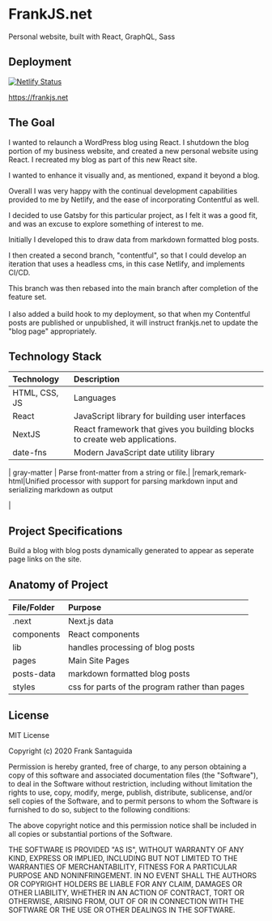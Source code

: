 # FrankJS.net
Personal website, built with React, GraphQL, Sass

## Deployment
[![Netlify Status](https://api.netlify.com/api/v1/badges/50bbc44f-5675-434e-8105-ba1e7c2b2434/deploy-status)](https://app.netlify.com/sites/condescending-jepsen-669694/deploys)

https://frankjs.net


## The Goal
I wanted to relaunch a WordPress blog using React.
I shutdown the blog portion of my business website, and created a new personal website using React. I recreated my blog as part of this new React site.

I wanted to enhance it visually and, as mentioned, expand it beyond a blog.

Overall I was very happy with the continual development capabilities provided to me by Netlify, and the ease of incorporating Contentful as well.

I decided to use Gatsby for this particular project, as I felt it was a good fit, and was an excuse to explore something of interest to me.

Initially I developed this to draw data from markdown formatted blog posts. 

I then created a second branch, "contentful", so that I could develop an iteration that uses a headless cms, in this case
Netlify, and implements CI/CD.

This branch was then rebased into the main branch after completion of the feature set.
<br>
<br>
I also added a build hook to my deployment, so that when my Contentful posts are published or unpublished, it will instruct frankjs.net to
update the "blog page" appropriately.



## Technology Stack

| Technology    	|  Description     	|
| :------------------| :----------------	|
| HTML, CSS, JS 			| Languages     |
| React		| JavaScript library for building user interfaces            |
| NextJS			| 	React framework that gives you building blocks to create web applications. |
| date-fns			|	  Modern JavaScript date utility library


| gray-matter			|	  Parse front-matter from a string or file.|
|remark,remark-html|Unified processor with support for parsing markdown input and serializing markdown as output

|

## Project Specifications
Build a blog with blog posts dynamically generated to appear as seperate page links on the site.

## Anatomy of Project


| File/Folder    	| Purpose           	  |
| :------------------|:-------------------|
|.next|Next.js data|
|components|React components|
| lib	 			| handles processing of blog posts     |
| pages		 			| Main Site Pages|
| posts-data		 			| markdown formatted blog posts   |
| styles| css for parts of the program rather than pages     |


## License
MIT License

Copyright (c) 2020 Frank Santaguida

Permission is hereby granted, free of charge, to any person obtaining a copy
of this software and associated documentation files (the "Software"), to deal
in the Software without restriction, including without limitation the rights
to use, copy, modify, merge, publish, distribute, sublicense, and/or sell
copies of the Software, and to permit persons to whom the Software is
furnished to do so, subject to the following conditions:

The above copyright notice and this permission notice shall be included in all
copies or substantial portions of the Software.

THE SOFTWARE IS PROVIDED "AS IS", WITHOUT WARRANTY OF ANY KIND, EXPRESS OR
IMPLIED, INCLUDING BUT NOT LIMITED TO THE WARRANTIES OF MERCHANTABILITY,
FITNESS FOR A PARTICULAR PURPOSE AND NONINFRINGEMENT. IN NO EVENT SHALL THE
AUTHORS OR COPYRIGHT HOLDERS BE LIABLE FOR ANY CLAIM, DAMAGES OR OTHER
LIABILITY, WHETHER IN AN ACTION OF CONTRACT, TORT OR OTHERWISE, ARISING FROM,
OUT OF OR IN CONNECTION WITH THE SOFTWARE OR THE USE OR OTHER DEALINGS IN THE
SOFTWARE.

